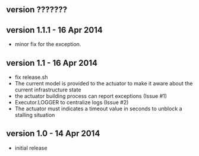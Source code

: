 version ???????
-------------

version 1.1.1 - 16 Apr 2014
-------------
- minor fix for the exception.

version 1.1 - 16 Apr 2014
-------------
- fix release.sh
- The current model is provided to the actuator
  to make it aware about the current infrastructure state
- the actuator building process can report exceptions (Issue #1)
- Executor.LOGGER to centralize logs (Issue #2)
- The actuator must indicates a timeout value in seconds to unblock a stalling situation

version 1.0 - 14 Apr 2014
-------------
- initial release

